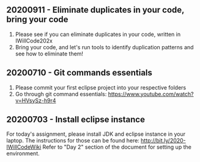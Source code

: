 ## 20200911 - Eliminate duplicates in your code, bring your code

1. Please see if you can eliminate duplicates in your code, written in IWillCode202x
2. Bring your code, and let's run tools to identify duplication patterns and see how to eliminate them!

## 20200710 - Git commands essentials

1. Please commit your first eclipse project into your respective folders
2. Go through git command essentials: https://www.youtube.com/watch?v=HVsySz-h9r4

## 20200703 - Install eclipse instance

For today's assignment, please install JDK and eclipse instance in your laptop. The instructions for those can be found here: http://bit.ly/2020-IWillCodeWiki
Refer to "Day 2" section of the document for setting up the environment.
